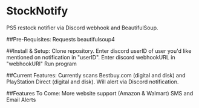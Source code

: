 # StockNotify
PS5 restock notifier via Discord webhook and BeautifulSoup.

##Pre-Requisites:
Requests
beautifulsoup4

##Install & Setup:
Clone repository.
Enter discord userID of user you'd like mentioned on notification in "userID".
Enter discord webhookURL in "webhookURl"
Run program

##Current Features:
Currently scans Bestbuy.com (digital and disk) and PlayStation Direct (digital and disk). 
Will alert via Discord notification. 

##Features To Come:
More website support (Amazon & Walmart)
SMS and Email Alerts
